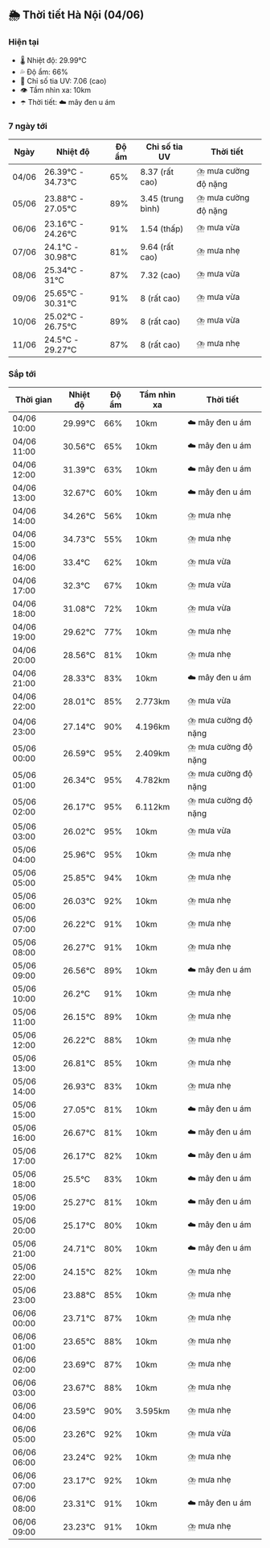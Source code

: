 ## 🌦️ Thời tiết Hà Nội (04/06)

### Hiện tại

- 🌡️ Nhiệt độ: 29.99℃
- 💦 Độ ẩm: 66%
- 🌟 Chỉ số tia UV: 7.06 (cao)
- 👁️ Tầm nhìn xa: 10km
- ☂️ Thời tiết: ☁️ mây đen u ám

### 7 ngày tới

| Ngày | Nhiệt độ | Độ ẩm | Chỉ số tia UV | Thời tiết |
| --- | --- | --- | --- | --- |
| 04/06 | 26.39℃ - 34.73℃ | 65% | 8.37 (rất cao) | ⛈️ mưa cường độ nặng |
| 05/06 | 23.88℃ - 27.05℃ | 89% | 3.45 (trung bình) | ⛈️ mưa cường độ nặng |
| 06/06 | 23.16℃ - 24.26℃ | 91% | 1.54 (thấp) | ⛈️ mưa vừa |
| 07/06 | 24.1℃ - 30.98℃ | 81% | 9.64 (rất cao) | ⛈️ mưa nhẹ |
| 08/06 | 25.34℃ - 31℃ | 87% | 7.32 (cao) | ⛈️ mưa vừa |
| 09/06 | 25.65℃ - 30.31℃ | 91% | 8 (rất cao) | ⛈️ mưa vừa |
| 10/06 | 25.02℃ - 26.75℃ | 89% | 8 (rất cao) | ⛈️ mưa vừa |
| 11/06 | 24.5℃ - 29.27℃ | 87% | 8 (rất cao) | ⛈️ mưa nhẹ |

### Sắp tới

| Thời gian | Nhiệt độ | Độ ẩm | Tầm nhìn xa | Thời tiết |
| --- | --- | --- | --- | --- |
| 04/06 10:00 | 29.99℃ | 66% | 10km | ☁️ mây đen u ám |
| 04/06 11:00 | 30.56℃ | 65% | 10km | ☁️ mây đen u ám |
| 04/06 12:00 | 31.39℃ | 63% | 10km | ☁️ mây đen u ám |
| 04/06 13:00 | 32.67℃ | 60% | 10km | ☁️ mây đen u ám |
| 04/06 14:00 | 34.26℃ | 56% | 10km | ⛈️ mưa nhẹ |
| 04/06 15:00 | 34.73℃ | 55% | 10km | ⛈️ mưa nhẹ |
| 04/06 16:00 | 33.4℃ | 62% | 10km | ⛈️ mưa vừa |
| 04/06 17:00 | 32.3℃ | 67% | 10km | ⛈️ mưa vừa |
| 04/06 18:00 | 31.08℃ | 72% | 10km | ⛈️ mưa vừa |
| 04/06 19:00 | 29.62℃ | 77% | 10km | ⛈️ mưa nhẹ |
| 04/06 20:00 | 28.56℃ | 81% | 10km | ⛈️ mưa nhẹ |
| 04/06 21:00 | 28.33℃ | 83% | 10km | ☁️ mây đen u ám |
| 04/06 22:00 | 28.01℃ | 85% | 2.773km | ⛈️ mưa vừa |
| 04/06 23:00 | 27.14℃ | 90% | 4.196km | ⛈️ mưa cường độ nặng |
| 05/06 00:00 | 26.59℃ | 95% | 2.409km | ⛈️ mưa cường độ nặng |
| 05/06 01:00 | 26.34℃ | 95% | 4.782km | ⛈️ mưa cường độ nặng |
| 05/06 02:00 | 26.17℃ | 95% | 6.112km | ⛈️ mưa cường độ nặng |
| 05/06 03:00 | 26.02℃ | 95% | 10km | ⛈️ mưa vừa |
| 05/06 04:00 | 25.96℃ | 95% | 10km | ⛈️ mưa nhẹ |
| 05/06 05:00 | 25.85℃ | 94% | 10km | ⛈️ mưa nhẹ |
| 05/06 06:00 | 26.03℃ | 92% | 10km | ⛈️ mưa nhẹ |
| 05/06 07:00 | 26.22℃ | 91% | 10km | ⛈️ mưa nhẹ |
| 05/06 08:00 | 26.27℃ | 91% | 10km | ⛈️ mưa nhẹ |
| 05/06 09:00 | 26.56℃ | 89% | 10km | ☁️ mây đen u ám |
| 05/06 10:00 | 26.2℃ | 91% | 10km | ⛈️ mưa nhẹ |
| 05/06 11:00 | 26.15℃ | 89% | 10km | ⛈️ mưa nhẹ |
| 05/06 12:00 | 26.22℃ | 88% | 10km | ⛈️ mưa nhẹ |
| 05/06 13:00 | 26.81℃ | 85% | 10km | ⛈️ mưa nhẹ |
| 05/06 14:00 | 26.93℃ | 83% | 10km | ⛈️ mưa nhẹ |
| 05/06 15:00 | 27.05℃ | 81% | 10km | ☁️ mây đen u ám |
| 05/06 16:00 | 26.67℃ | 81% | 10km | ☁️ mây đen u ám |
| 05/06 17:00 | 26.17℃ | 82% | 10km | ☁️ mây đen u ám |
| 05/06 18:00 | 25.5℃ | 83% | 10km | ☁️ mây đen u ám |
| 05/06 19:00 | 25.27℃ | 81% | 10km | ☁️ mây đen u ám |
| 05/06 20:00 | 25.17℃ | 80% | 10km | ☁️ mây đen u ám |
| 05/06 21:00 | 24.71℃ | 80% | 10km | ☁️ mây đen u ám |
| 05/06 22:00 | 24.15℃ | 82% | 10km | ⛈️ mưa nhẹ |
| 05/06 23:00 | 23.88℃ | 85% | 10km | ⛈️ mưa nhẹ |
| 06/06 00:00 | 23.71℃ | 87% | 10km | ⛈️ mưa nhẹ |
| 06/06 01:00 | 23.65℃ | 88% | 10km | ⛈️ mưa nhẹ |
| 06/06 02:00 | 23.69℃ | 87% | 10km | ⛈️ mưa nhẹ |
| 06/06 03:00 | 23.67℃ | 88% | 10km | ⛈️ mưa nhẹ |
| 06/06 04:00 | 23.59℃ | 90% | 3.595km | ⛈️ mưa nhẹ |
| 06/06 05:00 | 23.26℃ | 92% | 10km | ⛈️ mưa vừa |
| 06/06 06:00 | 23.24℃ | 92% | 10km | ⛈️ mưa nhẹ |
| 06/06 07:00 | 23.17℃ | 92% | 10km | ⛈️ mưa nhẹ |
| 06/06 08:00 | 23.31℃ | 91% | 10km | ☁️ mây đen u ám |
| 06/06 09:00 | 23.23℃ | 91% | 10km | ⛈️ mưa nhẹ |
